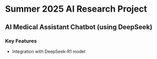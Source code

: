 # Summer 2025 AI Research Project
## AI Medical Assistant Chatbot (using DeepSeek)

### Key Features
- Integration with DeepSeek-R1 model